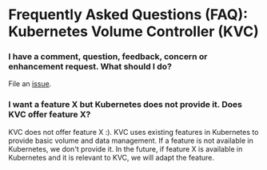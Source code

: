 # Frequently Asked Questions (FAQ): Kubernetes Volume Controller (KVC)

### I have a comment, question, feedback, concern or enhancement request. What should I do?
File an [issue][issues].

### I want a feature X but Kubernetes does not provide it. Does KVC offer feature X?
KVC does not offer feature X :). KVC uses existing features in Kubernetes to provide basic volume
and data management. If a feature is not available in Kubernetes, we don't
provide it. In the future, if feature X is available in Kubernetes and it is
relevant to KVC, we will adapt the feature.

[issues]: https://github.com/kubeflow/experimental-kvc/issues
